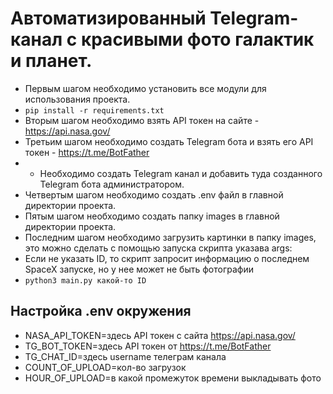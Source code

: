 <h1>Автоматизированный Telegram-канал с красивыми фото галактик и планет.</h1>

- Первым шагом необходимо установить все модули для использования проекта.
- ```pip install -r requirements.txt```
- Вторым шагом необходимо взять API токен на сайте - https://api.nasa.gov/
- Третьим шагом необходимо создать Telegram бота и взять его API токен - https://t.me/BotFather
- - Необходимо создать Telegram канал и добавить туда созданного Telegram бота администратором.
- Четвертым шагом необходимо создать .env файл в главной директории проекта.
- Пятым шагом необходимо создать папку images в главной директории проекта.
- Последним шагом необходимо загрузить картинки в папку images, это можно сделать с помощью запуска скрипта указава args:
- Если не указать ID, то скрипт запросит информацию о последнем SpaceX запуске, но у нее может не быть фотографии
- ```python3 main.py какой-то ID```

<h2>Настройка .env окружения</h2>

- NASA_API_TOKEN=здесь API токен с сайта https://api.nasa.gov/
- TG_BOT_TOKEN=здесь API токен от https://t.me/BotFather
- TG_CHAT_ID=здесь username телеграм канала
- COUNT_OF_UPLOAD=кол-во загрузок
- HOUR_OF_UPLOAD=в какой промежуток времени выкладывать фото